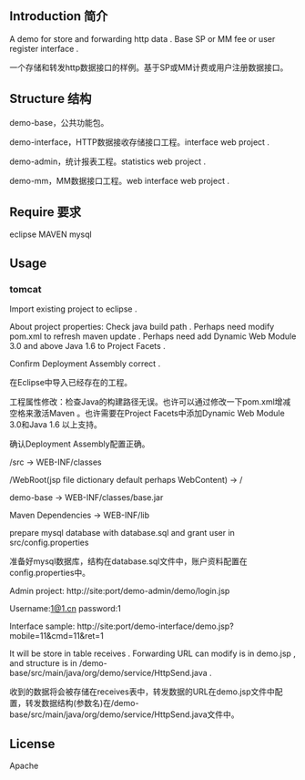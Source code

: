 ## Introduction 简介
A demo for store and forwarding http data . Base SP or MM fee or user register interface .

一个存储和转发http数据接口的样例。基于SP或MM计费或用户注册数据接口。

## Structure 结构
demo-base，公共功能包。

demo-interface，HTTP数据接收存储接口工程。interface web project .

demo-admin，统计报表工程。statistics web project .

demo-mm，MM数据接口工程。web interface web project .

## Require 要求
eclipse
MAVEN
mysql

## Usage
### tomcat
Import existing project to eclipse .

About project properties: Check java build path . Perhaps need modify pom.xml to refresh maven update . Perhaps need add Dynamic Web Module 3.0 and above Java 1.6 to Project Facets . 

Confirm Deployment Assembly correct . 

在Eclipse中导入已经存在的工程。

工程属性修改：检查Java的构建路径无误。也许可以通过修改一下pom.xml增减空格来激活Maven 。也许需要在Project Facets中添加Dynamic Web Module 3.0和Java 1.6 以上支持。

确认Deployment Assembly配置正确。

/src -> WEB-INF/classes

/WebRoot(jsp file dictionary default perhaps WebContent) -> /

demo-base -> WEB-INF/classes/base.jar

Maven Dependencies -> WEB-INF/lib

prepare mysql database with database.sql and grant user in src/config.properties 

准备好mysql数据库，结构在database.sql文件中，账户资料配置在config.properties中。

Admin project:
http://site:port/demo-admin/demo/login.jsp

Username:1@1.cn
password:1

Interface sample:
http://site:port/demo-interface/demo.jsp?mobile=11&cmd=11&ret=1

It will be store in table receives . Forwarding URL can modify is in demo.jsp , and structure is in /demo-base/src/main/java/org/demo/service/HttpSend.java .

收到的数据将会被存储在receives表中，转发数据的URL在demo.jsp文件中配置，转发数据结构(参数名)在/demo-base/src/main/java/org/demo/service/HttpSend.java文件中。

## License
Apache